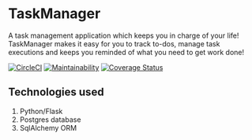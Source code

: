 # TaskManager

A task management application which keeps you in charge of your life! TaskManager makes it easy for you to track to-dos, manage task executions and keeps you reminded of what you need to get work done!

[![CircleCI](https://circleci.com/gh/nzediegwu1/taskmanager-api.svg?style=svg)](https://circleci.com/gh/nzediegwu1/taskmanager-api) [![Maintainability](https://api.codeclimate.com/v1/badges/a358610b93e211715f42/maintainability)](https://codeclimate.com/github/nzediegwu1/taskmanager-api/maintainability) [![Coverage Status](https://coveralls.io/repos/github/nzediegwu1/taskmanager-api/badge.svg?branch=develop&kill_cache=1)](https://coveralls.io/github/nzediegwu1/taskmanager-api?branch=develop)

## Technologies used

1. Python/Flask
2. Postgres database
3. SqlAlchemy ORM
